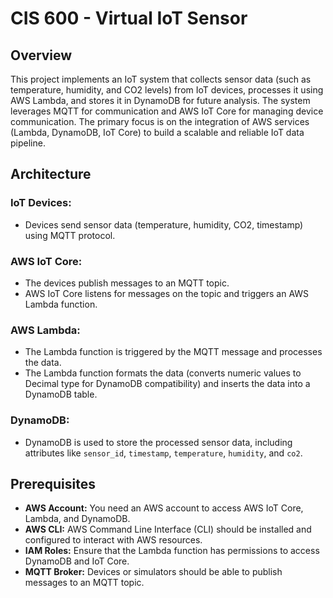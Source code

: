 # CIS 600 - Virtual IoT Sensor

## Overview

This project implements an IoT system that collects sensor data (such as temperature, humidity, and CO2 levels) from IoT devices, processes it using AWS Lambda, and stores it in DynamoDB for future analysis. The system leverages MQTT for communication and AWS IoT Core for managing device communication. The primary focus is on the integration of AWS services (Lambda, DynamoDB, IoT Core) to build a scalable and reliable IoT data pipeline.

## Architecture

### IoT Devices:
- Devices send sensor data (temperature, humidity, CO2, timestamp) using MQTT protocol.

### AWS IoT Core:
- The devices publish messages to an MQTT topic.
- AWS IoT Core listens for messages on the topic and triggers an AWS Lambda function.

### AWS Lambda:
- The Lambda function is triggered by the MQTT message and processes the data.
- The Lambda function formats the data (converts numeric values to Decimal type for DynamoDB compatibility) and inserts the data into a DynamoDB table.

### DynamoDB:
- DynamoDB is used to store the processed sensor data, including attributes like `sensor_id`, `timestamp`, `temperature`, `humidity`, and `co2`.

## Prerequisites

- **AWS Account:** You need an AWS account to access AWS IoT Core, Lambda, and DynamoDB.
- **AWS CLI:** AWS Command Line Interface (CLI) should be installed and configured to interact with AWS resources.
- **IAM Roles:** Ensure that the Lambda function has permissions to access DynamoDB and IoT Core.
- **MQTT Broker:** Devices or simulators should be able to publish messages to an MQTT topic.
